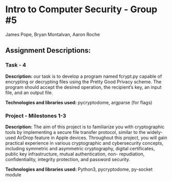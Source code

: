 # Intro to Computer Security - Group #5
James Pope, Bryan Montalvan, Aaron Roche

## Assignment Descriptions:
### Task - 4 
**Description:** our task is to develop a program named fcrypt.py capable of encrypting or decrypting files using the
Pretty Good Privacy scheme. The program should accept the desired operation, the recipient’s key, an
input file, and an output file.

**Technologies and libraries used:** pycryptodome, argparse (for flags)

### Project - Milestones 1-3

**Description:** The aim of this project is to familiarize you with cryptographic tools by implementing a secure file transfer
protocol, similar to the widely-used AirDrop feature in Apple devices. Throughout this project, you
will gain practical experience in various cryptographic and cybersecurity concepts, including symmetric
and asymmetric cryptography, digital certificates, public key infrastructure, mutual authentication, non-
repudiation, confidentiality, integrity protection, and password security.

**Technologies and libraries used:** Python3, pycryptodome, py-socket module

